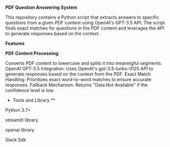 **PDF Question Answering System**

This repository contains a Python script that extracts answers to specific questions from a given PDF content using OpenAI's GPT-3.5 API. The script finds exact matches for questions in the PDF content and leverages the API to generate responses based on the context.

**Features**


**PDF Content Processing**:

Converts PDF content to lowercase and splits it into meaningful segments.
OpenAI GPT-3.5 Integration: Uses OpenAI's gpt-3.5-turbo-0125 API to generate responses based on the context from the PDF.
Exact Match Handling: Prioritizes exact word-to-word matches to ensure accurate responses.
Fallback Mechanism: Returns "Data Not Available" if the confidence level is low.

* Tools and Library **


Python 3.7+

streamlit library

openai library

Slack Sdk
